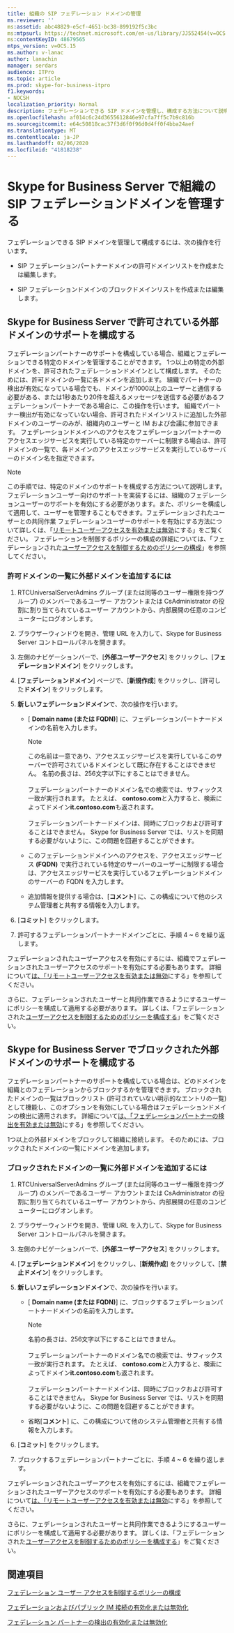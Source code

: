 ```yaml
---
title: 組織の SIP フェデレーション ドメインの管理
ms.reviewer: ''
ms:assetid: abc48829-e5cf-4651-bc38-899192f5c3bc
ms:mtpsurl: https://technet.microsoft.com/en-us/library/JJ552454(v=OCS.15)
ms:contentKeyID: 48679565
mtps_version: v=OCS.15
ms.author: v-lanac
author: lanachin
manager: serdars
audience: ITPro
ms.topic: article
ms.prod: skype-for-business-itpro
f1.keywords:
- NOCSH
localization_priority: Normal
description: フェデレーションできる SIP ドメインを管理し、構成する方法について説明します。
ms.openlocfilehash: af014c6c24d3655612846e97cfa7ff5c7b9c816b
ms.sourcegitcommit: e64c50818cac37f3d6f0f96d0d4ff0f4bba24aef
ms.translationtype: MT
ms.contentlocale: ja-JP
ms.lasthandoff: 02/06/2020
ms.locfileid: "41818238"
---
```

# <a name="manage-sip-federated-domains-for-your-organization-in-skype-for-business-server"></a>Skype for Business Server で組織の SIP フェデレーションドメインを管理する


フェデレーションできる SIP ドメインを管理して構成するには、次の操作を行います。

  - SIP フェデレーションパートナードメインの許可ドメインリストを作成または編集します。

  - SIP フェデレーションドメインのブロックドメインリストを作成または編集します。

## <a name="configure-support-for-allowed-external-domains-in-skype-for-business-server"></a>Skype for Business Server で許可されている外部ドメインのサポートを構成する

フェデレーションパートナーのサポートを構成している場合、組織とフェデレーションできる特定のドメインを管理することができます。 1つ以上の特定の外部ドメインを、許可されたフェデレーションドメインとして構成します。 そのためには、許可ドメインの一覧に各ドメインを追加します。 組織でパートナーの検出が有効になっている場合でも、ドメインが1000以上のユーザーと通信する必要がある、または1秒あたり20件を超えるメッセージを送信する必要があるフェデレーションパートナーである場合に、この操作を行います。 組織でパートナー検出が有効になっていない場合、許可されたドメインリストに追加した外部ドメインのユーザーのみが、組織内のユーザーと IM および会議に参加できます。 フェデレーションドメインへのアクセスをフェデレーションパートナーのアクセスエッジサービスを実行している特定のサーバーに制限する場合は、許可ドメインの一覧で、各ドメインのアクセスエッジサービスを実行しているサーバーのドメイン名を指定できます。

> [!NOTE]  
> この手順では、特定のドメインのサポートを構成する方法について説明します。フェデレーションユーザー向けのサポートを実装するには、組織のフェデレーションユーザーのサポートを有効にする必要があります。また、ポリシーを構成して適用して、ユーザーを管理することもできます。フェデレーションされたユーザーとの共同作業 フェデレーションユーザーのサポートを有効にする方法について詳しくは、「[リモートユーザーアクセスを有効または無効](../access-edge/enable-or-disable-remote-user-access.md)にする」をご覧ください。 フェデレーションを制御するポリシーの構成の詳細については、「フェデレーションされた[ユーザーアクセスを制御するためのポリシーの構成](../external-access-policies/configure-policies-to-control-federated-user-access.md)」を参照してください。

### <a name="to-add-an-external-domain-to-the-list-of-allowed-domains"></a>許可ドメインの一覧に外部ドメインを追加するには

1.  RTCUniversalServerAdmins グループ (または同等のユーザー権限を持つグループ) のメンバーであるユーザー アカウントまたは CsAdministrator の役割に割り当てられているユーザー アカウントから、内部展開の任意のコンピューターにログオンします。
2.  ブラウザーウィンドウを開き、管理 URL を入力して、Skype for Business Server コントロールパネルを開きます。 
3.  左側のナビゲーションバーで、[**外部ユーザーアクセス**] をクリックし、[**フェデレーションドメイン**] をクリックします。
4.  [**フェデレーションドメイン**] ページで、[**新規作成**] をクリックし、[許可した**ドメイン**] をクリックします。
5.  **新しいフェデレーションドメイン**で、次の操作を行います。
    
      - [ **Domain name (または FQDN)**] に、フェデレーションパートナードメインの名前を入力します。       

        > [!NOTE]  
        > この名前は一意であり、アクセスエッジサービスを実行しているこのサーバーで許可されているドメインとして既に存在することはできません。 名前の長さは、256文字以下にすることはできません。<BR><br>フェデレーションパートナーのドメイン名での検索では、サフィックス一致が実行されます。 たとえば、 **contoso.com**と入力すると、検索によってドメイン**it.contoso.com**も返されます。<BR><br>フェデレーションパートナードメインは、同時にブロックおよび許可することはできません。 Skype for Business Server では、リストを同期する必要がないように、この問題を回避することができます。
    
      - このフェデレーションドメインへのアクセスを、アクセスエッジサービス **(FQDN)** で実行されている特定のサーバーのユーザーに制限する場合は、アクセスエッジサービスを実行しているフェデレーションドメインのサーバーの FQDN を入力します。    
      - 追加情報を提供する場合は、[**コメント**] に、この構成について他のシステム管理者と共有する情報を入力します。

6.  [**コミット**] をクリックします。
7.  許可するフェデレーションパートナードメインごとに、手順 4 ~ 6 を繰り返します。

フェデレーションされたユーザーアクセスを有効にするには、組織でフェデレーションされたユーザーアクセスのサポートを有効にする必要もあります。 詳細について[は、「リモートユーザーアクセスを有効または無効](../access-edge/enable-or-disable-remote-user-access.md)にする」を参照してください。

さらに、フェデレーションされたユーザーと共同作業できるようにするユーザーにポリシーを構成して適用する必要があります。 詳しくは、「フェデレーションされた[ユーザーアクセスを制御するためのポリシーを構成する](../external-access-policies/configure-policies-to-control-federated-user-access.md)」をご覧ください。

## <a name="configure-support-for-blocked-external-domains-in-skype-for-business-server"></a>Skype for Business Server でブロックされた外部ドメインのサポートを構成する 

フェデレーションパートナーのサポートを構成している場合は、どのドメインを組織とのフェデレーションからブロックするかを管理できます。 ブロックされたドメインの一覧はブロックリスト (許可されていない明示的なエントリの一覧) として機能し、このオプションを有効にしている場合はフェデレーションドメインの検出に適用されます。 詳細について[は、「フェデレーションパートナーの検出を有効または無効](../access-edge/enable-or-disable-discovery-of-federation-partners.md)にする」を参照してください。

1つ以上の外部ドメインをブロックして組織に接続します。 そのためには、ブロックされたドメインの一覧にドメインを追加します。


### <a name="to-add-an-external-domain-to-the-list-of-blocked-domains"></a>ブロックされたドメインの一覧に外部ドメインを追加するには

1.  RTCUniversalServerAdmins グループ (または同等のユーザー権限を持つグループ) のメンバーであるユーザー アカウントまたは CsAdministrator の役割に割り当てられているユーザー アカウントから、内部展開の任意のコンピューターにログオンします。
2.  ブラウザーウィンドウを開き、管理 URL を入力して、Skype for Business Server コントロールパネルを開きます。 
3.  左側のナビゲーションバーで、[**外部ユーザーアクセス**] をクリックします。
4.  [**フェデレーションドメイン**] をクリックし、[**新規作成**] をクリックして、[**禁止ドメイン**] をクリックします。
5.  **新しいフェデレーションドメイン**で、次の操作を行います。
    
      - [ **Domain name (または FQDN)**] に、ブロックするフェデレーションパートナードメインの名前を入力します。

        > [!NOTE]  
        > 名前の長さは、256文字以下にすることはできません。<BR><br>フェデレーションパートナーのドメイン名での検索では、サフィックス一致が実行されます。 たとえば、 **contoso.com**と入力すると、検索によってドメイン**it.contoso.com**も返されます。<BR><br>フェデレーションパートナードメインは、同時にブロックおよび許可することはできません。 Skype for Business Server では、リストを同期する必要がないように、この問題を回避することができます。
   
      - 省略[**コメント**] に、この構成について他のシステム管理者と共有する情報を入力します。

6.  [**コミット**] をクリックします。
7.  ブロックするフェデレーションパートナーごとに、手順 4 ~ 6 を繰り返します。

フェデレーションされたユーザーアクセスを有効にするには、組織でフェデレーションされたユーザーアクセスのサポートを有効にする必要もあります。 詳細について[は、「リモートユーザーアクセスを有効または無効](../access-edge/enable-or-disable-remote-user-access.md)にする」を参照してください。

さらに、フェデレーションされたユーザーと共同作業できるようにするユーザーにポリシーを構成して適用する必要があります。 詳しくは、「フェデレーションされた[ユーザーアクセスを制御するためのポリシーを構成する](../external-access-policies/configure-policies-to-control-federated-user-access.md)」をご覧ください。


## <a name="see-also"></a>関連項目

[フェデレーション ユーザー アクセスを制御するポリシーの構成](../external-access-policies/configure-policies-to-control-federated-user-access.md)  

[フェデレーションおよびパブリック IM 接続の有効化または無効化](../access-edge/enable-or-disable-federation-and-public-im-connectivity.md)

[フェデレーション パートナーの検出の有効化または無効化](../access-edge/enable-or-disable-discovery-of-federation-partners.md)
  

